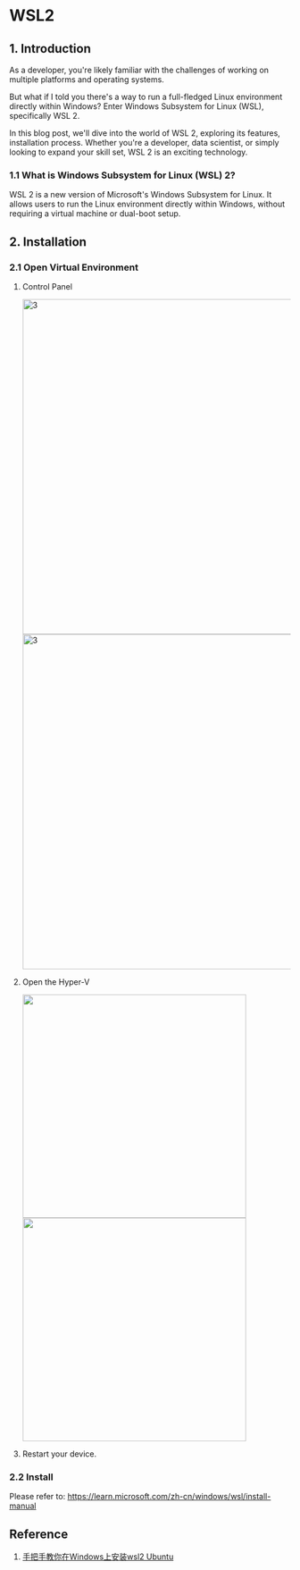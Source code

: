 # WSL2

## 1. Introduction

As a developer, you're likely familiar with the challenges of working on multiple platforms and operating systems.

But what if I told you there's a way to run a full-fledged Linux environment directly within Windows?
Enter Windows Subsystem for Linux (WSL), specifically WSL 2.

In this blog post, we'll dive into the world of WSL 2, exploring its features, installation process.
Whether you're a developer, data scientist, or simply looking to expand your skill set, WSL 2 is an exciting
technology.

### 1.1 What is Windows Subsystem for Linux (WSL) 2?

WSL 2 is a new version of Microsoft's Windows Subsystem for Linux. It allows users to run the Linux
environment directly within Windows, without requiring a virtual machine or dual-boot setup.

## 2. Installation

### 2.1 Open Virtual Environment

1. Control Panel

   <img src="./.images/1.WSL2-39c7d4e7dfab4b0f964712b18ceb634d.png" width="600" alt="3"/>
   <img src="./.images/1.WSL2-10149458c50649ceaeb0e42b4c95623d.png" width="600" alt="3"/>

2. Open the Hyper-V

   <img src="./.images/1.WSL2-a89de5d84f864f4bb5ba80b4372fd054.png" width="400"/>
   <img src="./.images/1.WSL2-433c0bf4003a45fe87bbadc4c3f30be9.png" width="400"/>

3. Restart your device.

### 2.2 Install

Please refer to:
https://learn.microsoft.com/zh-cn/windows/wsl/install-manual

## Reference

1. [手把手教你在Windows上安装wsl2 Ubuntu](https://www.bilibili.com/video/BV1o8411C7wm/?spm_id_from=333.788&vd_source=3040346f6e1d660a222fccde6b153716)















